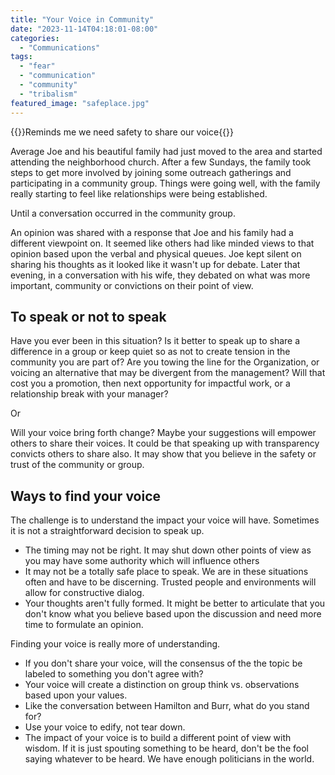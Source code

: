 ```yaml
---
title: "Your Voice in Community"
date: "2023-11-14T04:18:01-08:00"
categories: 
  - "Communications"
tags:
  - "fear"
  - "communication"
  - "community"
  - "tribalism"
featured_image: "safeplace.jpg"
---
```

{{<featuredimage >}}Reminds me we need safety to share our voice{{</featuredimage>}}

Average Joe and his beautiful family had just moved to the area and started attending the neighborhood church.  After a few Sundays, the family took steps to get more involved by joining some outreach gatherings and participating in a community group.  Things were going well, with the family really starting to feel like relationships were being established.

Until a conversation occurred in the community group.

An opinion was shared with a response that Joe and his family had a different viewpoint on.  It seemed like others had like minded views to that opinion based upon the verbal and physical queues.  Joe kept silent on sharing his thoughts as it looked like it wasn't up for debate.  Later that evening, in a conversation with his wife, they debated on what was more important, community or convictions on their point of view.  

## To speak or not to speak

Have you ever been in this situation?  Is it better to speak up to share a difference in a group or keep quiet so as not to create tension in the community you are part of?  Are you towing the line for the Organization, or voicing an alternative that may be divergent from the management?  Will that cost you a promotion, then next opportunity for impactful work, or a relationship break with your manager?

Or

Will your voice bring forth change?  Maybe your suggestions will empower others to share their voices.  It could be that speaking up with transparency convicts others to share also.  It may show that you believe in the safety or trust of the community or group.

## Ways to find your voice
The challenge is to understand the impact your voice will have. Sometimes it is not a straightforward decision to speak up.

* The timing may not be right.  It may shut down other points of view as you may have some authority which will influence others
* It may not be a totally safe place to speak.  We are in these situations often and have to be discerning.  Trusted people and environments will allow for constructive dialog.
* Your thoughts aren't fully formed.  It might be better to articulate that you don't know what you believe based upon the discussion and need more time to formulate an opinion.

Finding your voice is really more of understanding.

* If you don't share your voice, will the consensus of the the topic be labeled to something you don't agree with?
* Your voice will create a distinction on group think vs. observations based upon your values.
* Like the conversation between Hamilton and Burr, what do you stand for? 
* Use your voice to edify, not tear down.  
* The impact of your voice is to build a different point of view with wisdom.  If it is just spouting something to be heard, don't be the fool saying whatever to be heard.  We have enough politicians in the world.





